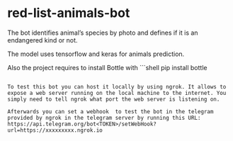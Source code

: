 # red-list-animals-bot

The bot identifies animal’s species by photo and defines if it is an endangered kind or not.

The model uses tensorflow and keras for animals prediction.

Also the project requires to install Bottle with ```shell 
pip install bottle
``` or download the source package at [PyPI](https://pypi.org/project/bottle/).

To test this bot you can host it locally by using ngrok. It allows to expose a web server running on the local machine to the internet. You simply need to tell ngrok what port the web server is listening on.

Afterwards you can set a webhook  to test the bot in the telegram provided by ngrok in the telegram server by running this URL: https://api.telegram.org/bot<TOKEN>/setWebHook?url=https://xxxxxxxxx.ngrok.io